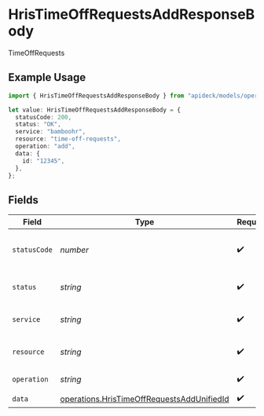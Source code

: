 # HrisTimeOffRequestsAddResponseBody

TimeOffRequests

## Example Usage

```typescript
import { HrisTimeOffRequestsAddResponseBody } from "apideck/models/operations";

let value: HrisTimeOffRequestsAddResponseBody = {
  statusCode: 200,
  status: "OK",
  service: "bamboohr",
  resource: "time-off-requests",
  operation: "add",
  data: {
    id: "12345",
  },
};
```

## Fields

| Field                                                                                                    | Type                                                                                                     | Required                                                                                                 | Description                                                                                              | Example                                                                                                  |
| -------------------------------------------------------------------------------------------------------- | -------------------------------------------------------------------------------------------------------- | -------------------------------------------------------------------------------------------------------- | -------------------------------------------------------------------------------------------------------- | -------------------------------------------------------------------------------------------------------- |
| `statusCode`                                                                                             | *number*                                                                                                 | :heavy_check_mark:                                                                                       | HTTP Response Status Code                                                                                | 200                                                                                                      |
| `status`                                                                                                 | *string*                                                                                                 | :heavy_check_mark:                                                                                       | HTTP Response Status                                                                                     | OK                                                                                                       |
| `service`                                                                                                | *string*                                                                                                 | :heavy_check_mark:                                                                                       | Apideck ID of service provider                                                                           | bamboohr                                                                                                 |
| `resource`                                                                                               | *string*                                                                                                 | :heavy_check_mark:                                                                                       | Unified API resource name                                                                                | time-off-requests                                                                                        |
| `operation`                                                                                              | *string*                                                                                                 | :heavy_check_mark:                                                                                       | Operation performed                                                                                      | add                                                                                                      |
| `data`                                                                                                   | [operations.HrisTimeOffRequestsAddUnifiedId](../../models/operations/hristimeoffrequestsaddunifiedid.md) | :heavy_check_mark:                                                                                       | N/A                                                                                                      |                                                                                                          |